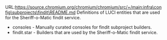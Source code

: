 URL:https://source.chromium.org/chromium/chromium/src/+/main:infra\config\subprojects\findit\README.md
Definitions of LUCI entities that are used for the Sheriff-o-Matic findit
service.

* consoles - Manually curated consoles for findit subproject builders.
* findit.star - Builders that are used by the Sheriff-o-Matic findit service.
